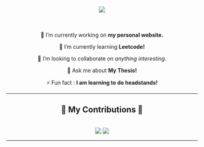 
<h1 align="center">
    <img src="https://readme-typing-svg.herokuapp.com/?font=Righteous&size=35&center=true&vCenter=true&width=500&height=70&duration=4000&lines=Hi+There!+👋;+I'm+Fairuz!🌻;" />
</h1>

[comment]: <> (<h3 align="center">A passionate software developer from Canada 🇨🇦</h3>)

<br/>

<div align="center">
 
 🔭 I’m currently working on **my personal website.**
 
 🌱 I’m currently learning **Leetcode!**
 
 👯 I’m looking to collaborate on **anything interesting*.*

💬 Ask me about **My Thesis!**

⚡ Fun fact : **I am learning to do headstands!**

 </div>


 <hr/>

<div align="center">
  <h2>🐍 My Contributions 🐍</h2>
  <br>
<img src="https://raw.githubusercontent.com/fairuznawar122/fairuznawar122/output/github-contribution-grid-snake.gif#gh-light-mode-only" />


<img src="https://raw.githubusercontent.com/fairuznawar122/fairuznawar122/output/github-contribution-grid-snake-dark.gif#gh-dark-mode-only" />



<hr/>

<br/>
